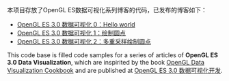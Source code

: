 本项目存放了OpenGL ES数据可视化系列博客的代码，已发布的博客如下：

- [OpenGL ES 3.0 数据可视化 0：Hello world](http://www.jianshu.com/p/9ece99f1adda)
- [OpenGL ES 3.0 数据可视化 1：绘制圆点](http://www.jianshu.com/p/80dff12b57b7)
- [OpenGL ES 3.0 数据可视化 2：多重采样绘制圆点](http://www.jianshu.com/p/45badc7ffbc2)

This code base is filled code samples for a series of articles of **OpenGL ES 3.0 Data Visualization**, which are inspirited by the book [OpenGL Data Visualization Cookbook](http://www.amazon.com/OpenGL-Data-Visualization-Cookbook-Raymond/dp/1782169725?ie=UTF8&keywords=opengl%20data%20visualization%20cookbook&qid=1465299559&ref_=sr_1_1&s=books&sr=1-1) and are published at [OpenGL ES 3.0 数据可视化开发](http://www.jianshu.com/notebooks/3300601/latest).


